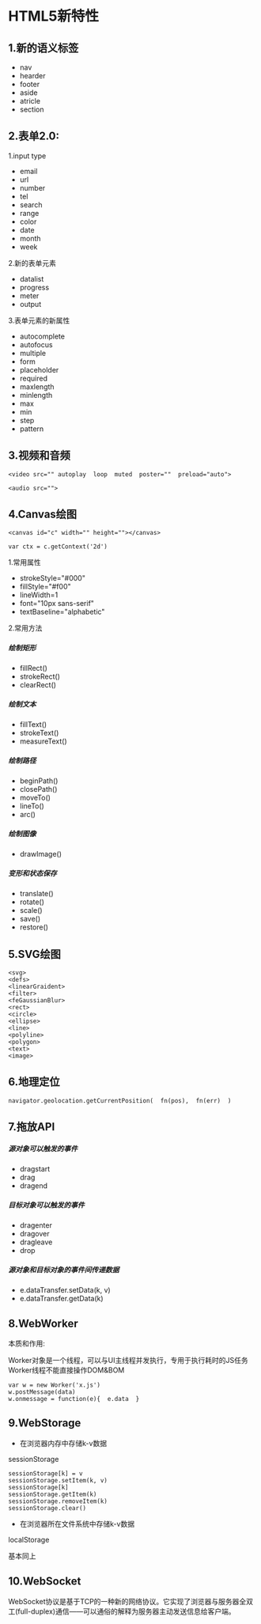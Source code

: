 # HTML5新特性

## 1.新的语义标签

- nav
- hearder
- footer
- aside
- atricle
- section

## 2.表单2.0:
1.input type

 - email
 - url
 - number
 - tel
 - search
 - range
 - color
 - date
 - month
 - week
 
2.新的表单元素

- datalist
- progress
- meter
- output

3.表单元素的新属性

- autocomplete
- autofocus
- multiple
- form
- placeholder
- required
- maxlength
- minlength
- max
- min
- step
- pattern

## 3.视频和音频


```
<video src="" autoplay  loop  muted  poster=""  preload="auto">

<audio src="">
```


## 4.Canvas绘图


```
<canvas id="c" width="" height=""></canvas>

var ctx = c.getContext('2d')
```


1.常用属性

- strokeStyle="#000"
- fillStyle="#f00"
- lineWidth=1
- font="10px sans-serif"
- textBaseline="alphabetic"

2.常用方法

##### 绘制矩形

- fillRect()
- strokeRect()
- clearRect()

##### 绘制文本

- fillText()
- strokeText()
- measureText()

##### 绘制路径

- beginPath()
- closePath()
- moveTo()
- lineTo()
- arc()

##### 绘制图像

- drawImage()

##### 变形和状态保存

- translate()
- rotate()
- scale()
- save()
- restore()

## 5.SVG绘图


```
<svg>
<defs>
<linearGraident>
<filter>
<feGaussianBlur>
<rect>
<circle>
<ellipse>
<line>
<polyline>
<polygon>
<text>
<image>
```


## 6.地理定位


```
navigator.geolocation.getCurrentPosition(  fn(pos),  fn(err)  )
```


## 7.拖放API

##### 源对象可以触发的事件
- dragstart
- drag
- dragend

##### 目标对象可以触发的事件
- dragenter
- dragover
- dragleave
- drop

##### 源对象和目标对象的事件间传递数据
- e.dataTransfer.setData(k, v)
- e.dataTransfer.getData(k)

## 8.WebWorker
本质和作用:

Worker对象是一个线程，可以与UI主线程并发执行，专用于执行耗时的JS任务
Worker线程不能直接操作DOM&BOM

```
var w = new Worker('x.js')
w.postMessage(data)
w.onmessage = function(e){  e.data  }
```


## 9.WebStorage

- 在浏览器内存中存储k-v数据

sessionStorage
```
sessionStorage[k] = v
sessionStorage.setItem(k, v)
sessionStorage[k]
sessionStorage.getItem(k)
sessionStorage.removeItem(k)
sessionStorage.clear()
```
- 在浏览器所在文件系统中存储k-v数据

localStorage

基本同上


## 10.WebSocket

WebSocket协议是基于TCP的一种新的网络协议。它实现了浏览器与服务器全双工(full-duplex)通信——可以通俗的解释为服务器主动发送信息给客户端。
